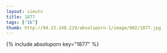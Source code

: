 ```yaml
--- 
layout: sieutv
title: 1877
tags: ["1k"]
thumb: http://94.23.248.219/absoluporn-1/image/002/1877.jpg
---
```

{% include absoluporn key="1877" %} 
